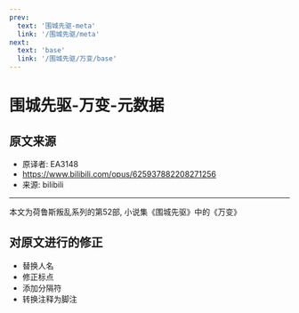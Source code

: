 ```yaml
---
prev:
  text: '围城先驱-meta'
  link: '/围城先驱/meta'
next:
  text: 'base'
  link: '/围城先驱/万变/base'
---
```


# 围城先驱-万变-元数据

## 原文来源

+ 原译者: EA3148
+ <https://www.bilibili.com/opus/625937882208271256>
+ 来源: bilibili

--------

本文为荷鲁斯叛乱系列的第52部, 小说集《围城先驱》中的《万变》

## 对原文进行的修正

+ 替换人名
+ 修正标点
+ 添加分隔符
+ 转换注释为脚注
